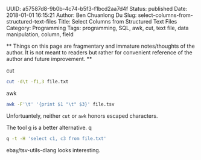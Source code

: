 UUID: a57587d8-9b0b-4c74-b5f3-f1bcd2aa7d4f
Status: published
Date: 2018-01-01 16:15:21
Author: Ben Chuanlong Du
Slug: select-columns-from-structured-text-files
Title: Select Columns from Structured Text Files
Category: Programming
Tags: programming, SQL, awk, cut, text file, data manipulation, column, field

**
Things on this page are
fragmentary and immature notes/thoughts of the author.
It is not meant to readers
but rather for convenient reference of the author and future improvement.
**

cut
```sh
cut -d\t -f1,3 file.txt
```
awk
```sh
awk -F'\t' '{print $1 "\t" $3}' file.tsv 
```
Unfortuantely, 
neither `cut` or `awk` honors escaped characters.

The tool [q](https://github.com/harelba/q) is a better alternative. 
q
```sh
q -t -H 'select c1, c3 from file.txt'
```

ebay/tsv-utils-dlang 
looks interesting.
